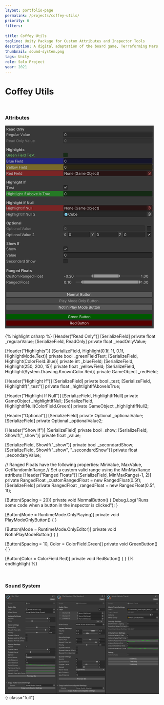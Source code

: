 ```yaml
---
layout: portfolio-page
permalink: /projects/coffey-utils/
priority: 6
filters:

title: Coffey Utils
tagline: Unity Package for Custom Attributes and Inspector Tools
description: A digital adaptation of the board game, Terraforming Mars.
thumbnail: sound-system.png
tags: Unity
role: Solo Project
year: 2021
---
```


# Coffey Utils

<br>

### Attributes

![](attributes-demo.png)

{% highlight csharp %}
[Header("Read Only")]
[SerializeField] private float _regularValue;
[SerializeField, ReadOnly] private float _readOnlyValue;

[Header("Highlights")]
[SerializeField, Highlight(0.1f, 1f, 0.1f, HighlightMode.Text)] private bool _greenFieldText;
[SerializeField, Highlight(ColorField.Blue)] private int _blueField;
[SerializeField, Highlight(250, 200, 15)] private float _yellowField;
[SerializeField, Highlight(System.Drawing.KnownColor.Red)] private GameObject _redField;

[Header("Highlight If")]
[SerializeField] private bool _test;
[SerializeField, HighlightIf("_test")] private float _hightlightIfAboveIsTrue;

[Header("Highlight If Null")]
[SerializeField, HighlightIfNull] private GameObject _highlightIfNull;
[SerializeField, HighlightIfNull(ColorField.Green)] private GameObject _highlightIfNull2;

[Header("Optional")]
[SerializeField] private Optional<float> _optionalValue;
[SerializeField] private Optional<Vector3> _optionalValue2;

[Header("Show If")]
[SerializeField] private bool _show;
[SerializeField, ShowIf("_show")] private float _value;

[SerializeField, ShowIf("_show")] private bool _secondardShow;
[SerializeField, ShowIf("_show", "_secondardShow")] private float _secondaryValue;

// Ranged Floats have the following properties: MinValue, MaxValue, GetRandomInRange
// Set a custom valid range using the MinMaxRange attribute
[Header("Ranged Floats")]
[SerializeField, MinMaxRange(-1, 2)] private RangedFloat _customRangedFloat = new RangedFloat(0.5f);
[SerializeField] private RangedFloat _rangedFloat = new RangedFloat(0.5f, 1f);

[Button(Spacing = 20)]
private void NormalButton()
{
    Debug.Log("Runs some code when a button in the inspector is clicked");
}

[Button(Mode = RuntimeMode.OnlyPlaying)]
private void PlayModeOnlyButton() { }

[Button(Mode = RuntimeMode.OnlyEditor)]
private void NotInPlayModeButton() { }

[Button(Spacing = 10, Color = ColorField.Green)]
private void GreenButton() { }

[Button(Color = ColorField.Red)]
private void RedButton() { }
{% endhighlight %}

<br>

### Sound System

![](sound-system.png){: class="full"}
